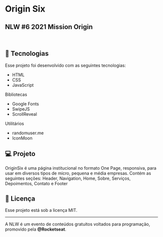 # Origin Six

## NLW #6 2021 Mission Origin


<br>


## 🚀 Tecnologias

Esse projeto foi desenvolvido com as seguintes tecnologias:

   - HTML
   - CSS
   - JavaScript

Bibliotecas

   - Google Fonts
   - SwipeJS
   - ScrollReveal

Utilitários

   - randomuser.me
   - IconMoon


## 💻 Projeto

OriginSix é uma página institucional no formato One Page, responsiva, para usar em diversos tipos de micro, pequena e média empresas. Contém as seguintes seções: Header, Navigation, Home, Sobre, Serviços, Depoimentos, Contato e Footer

## :memo: Licença

Esse projeto está sob a licença MIT.

---

A NLW é um evento de conteúdos gratuitos voltados para programação, promovido pela **@Rocketseat**.
